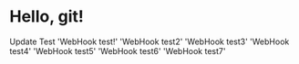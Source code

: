# Hello, git!
Update Test
'WebHook test!'
'WebHook test2'
'WebHook test3'
'WebHook test4'
'WebHook test5'
'WebHook test6'
'WebHook test7'

